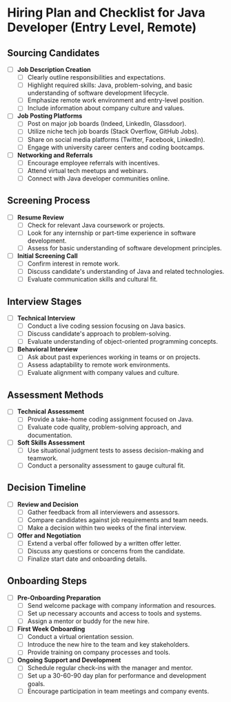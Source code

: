 # Hiring Plan and Checklist for Java Developer (Entry Level, Remote)

## Sourcing Candidates
- [ ] **Job Description Creation**
  - [ ] Clearly outline responsibilities and expectations.
  - [ ] Highlight required skills: Java, problem-solving, and basic understanding of software development lifecycle.
  - [ ] Emphasize remote work environment and entry-level position.
  - [ ] Include information about company culture and values.

- [ ] **Job Posting Platforms**
  - [ ] Post on major job boards (Indeed, LinkedIn, Glassdoor).
  - [ ] Utilize niche tech job boards (Stack Overflow, GitHub Jobs).
  - [ ] Share on social media platforms (Twitter, Facebook, LinkedIn).
  - [ ] Engage with university career centers and coding bootcamps.

- [ ] **Networking and Referrals**
  - [ ] Encourage employee referrals with incentives.
  - [ ] Attend virtual tech meetups and webinars.
  - [ ] Connect with Java developer communities online.

## Screening Process
- [ ] **Resume Review**
  - [ ] Check for relevant Java coursework or projects.
  - [ ] Look for any internship or part-time experience in software development.
  - [ ] Assess for basic understanding of software development principles.

- [ ] **Initial Screening Call**
  - [ ] Confirm interest in remote work.
  - [ ] Discuss candidate's understanding of Java and related technologies.
  - [ ] Evaluate communication skills and cultural fit.

## Interview Stages
- [ ] **Technical Interview**
  - [ ] Conduct a live coding session focusing on Java basics.
  - [ ] Discuss candidate's approach to problem-solving.
  - [ ] Evaluate understanding of object-oriented programming concepts.

- [ ] **Behavioral Interview**
  - [ ] Ask about past experiences working in teams or on projects.
  - [ ] Assess adaptability to remote work environments.
  - [ ] Evaluate alignment with company values and culture.

## Assessment Methods
- [ ] **Technical Assessment**
  - [ ] Provide a take-home coding assignment focused on Java.
  - [ ] Evaluate code quality, problem-solving approach, and documentation.

- [ ] **Soft Skills Assessment**
  - [ ] Use situational judgment tests to assess decision-making and teamwork.
  - [ ] Conduct a personality assessment to gauge cultural fit.

## Decision Timeline
- [ ] **Review and Decision**
  - [ ] Gather feedback from all interviewers and assessors.
  - [ ] Compare candidates against job requirements and team needs.
  - [ ] Make a decision within two weeks of the final interview.

- [ ] **Offer and Negotiation**
  - [ ] Extend a verbal offer followed by a written offer letter.
  - [ ] Discuss any questions or concerns from the candidate.
  - [ ] Finalize start date and onboarding details.

## Onboarding Steps
- [ ] **Pre-Onboarding Preparation**
  - [ ] Send welcome package with company information and resources.
  - [ ] Set up necessary accounts and access to tools and systems.
  - [ ] Assign a mentor or buddy for the new hire.

- [ ] **First Week Onboarding**
  - [ ] Conduct a virtual orientation session.
  - [ ] Introduce the new hire to the team and key stakeholders.
  - [ ] Provide training on company processes and tools.

- [ ] **Ongoing Support and Development**
  - [ ] Schedule regular check-ins with the manager and mentor.
  - [ ] Set up a 30-60-90 day plan for performance and development goals.
  - [ ] Encourage participation in team meetings and company events.